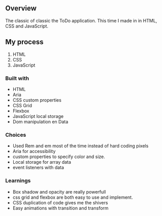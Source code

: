 ## Overview
The classic of classic the ToDo application. This time I made in in HTML, CSS and JavaScript.

## My process
1. HTML 
2. CSS 
3. JavaScript 

### Built with
- HTML
- Aria
- CSS custom properties
- CSS Grid
- Flexbox
- JavaScript local storage
- Dom manipulation en Data

### Choices
 - Used Rem and em most of the time instead of hard coding pixels
 - Aria for accessibility
 - custom properties to specify color and size.
 - Local storage for array data
 - event listeners with data


### Learnings
 - Box shadow and opacity are really powerfull
 - css grid and flexbox are both easy to use and implement.
 - CSS duplication of code gives me the shivers
 - Easy animations with transition and transform
 






